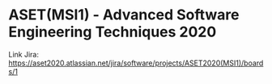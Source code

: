 # ASET(MSI1) - Advanced Software Engineering Techniques 2020

Link Jira: https://aset2020.atlassian.net/jira/software/projects/ASET2020(MSI1)/boards/1
